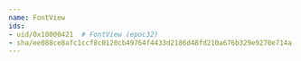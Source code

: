 ```yaml
---
name: FontView
ids:
- uid/0x10000421  # FontView (epoc32)
- sha/ee088ce8afc1ccf8c0120cb49764f4433d2186d48fd210a676b329e9270e714a  # FontView 7.5 kB (epoc32)
---
```

